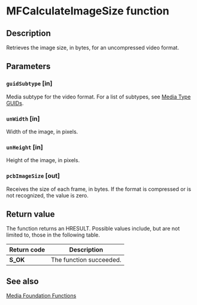 # MFCalculateImageSize function

## Description

Retrieves the image size, in bytes, for an uncompressed video format.

## Parameters

### `guidSubtype` [in]

Media subtype for the video format. For a list of subtypes, see [Media Type GUIDs](https://learn.microsoft.com/windows/desktop/medfound/media-type-guids).

### `unWidth` [in]

Width of the image, in pixels.

### `unHeight` [in]

Height of the image, in pixels.

### `pcbImageSize` [out]

Receives the size of each frame, in bytes. If the format is compressed or is not recognized, the value is zero.

## Return value

The function returns an HRESULT. Possible values include, but are not limited to, those in the following table.

| Return code | Description |
| --- | --- |
| **S_OK** | The function succeeded. |

## See also

[Media Foundation Functions](https://learn.microsoft.com/windows/desktop/medfound/media-foundation-functions)